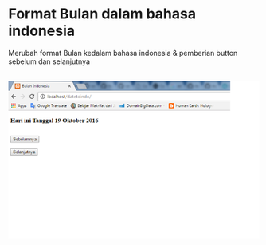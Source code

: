 # Format Bulan dalam bahasa indonesia
Merubah format Bulan kedalam bahasa indonesia & pemberian button sebelum dan selanjutnya

<br>
<img src="https://github.com/caturpribadi/BulanFormatIndoonesia/blob/master/datetoindo.png">
